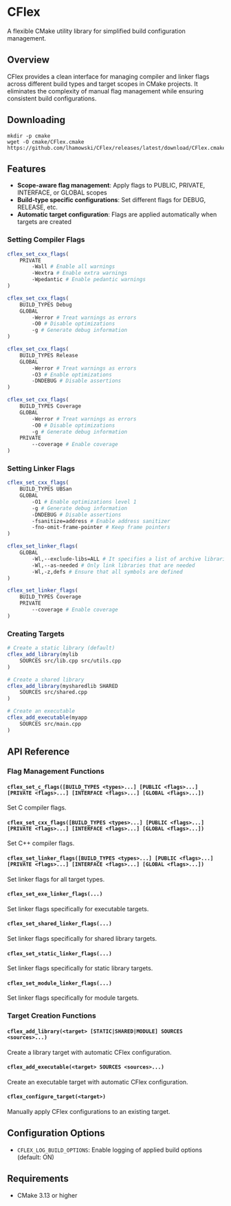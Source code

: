 # CFlex

A flexible CMake utility library for simplified build configuration management.

## Overview

CFlex provides a clean interface for managing compiler and linker flags across different build types and target scopes in CMake projects. It eliminates the complexity of manual flag management while ensuring consistent build configurations.

## Downloading

```
mkdir -p cmake
wget -O cmake/CFlex.cmake https://github.com/lhamowski/CFlex/releases/latest/download/CFlex.cmake
```

## Features

- **Scope-aware flag management**: Apply flags to PUBLIC, PRIVATE, INTERFACE, or GLOBAL scopes
- **Build-type specific configurations**: Set different flags for DEBUG, RELEASE, etc.
- **Automatic target configuration**: Flags are applied automatically when targets are created

### Setting Compiler Flags

```cmake
cflex_set_cxx_flags(
    PRIVATE 
        -Wall # Enable all warnings
        -Wextra # Enable extra warnings
        -Wpedantic # Enable pedantic warnings
)

cflex_set_cxx_flags(
    BUILD_TYPES Debug
    GLOBAL 
        -Werror # Treat warnings as errors
        -O0 # Disable optimizations
        -g # Generate debug information
)

cflex_set_cxx_flags(
    BUILD_TYPES Release
    GLOBAL
        -Werror # Treat warnings as errors
        -O3 # Enable optimizations
        -DNDEBUG # Disable assertions
)

cflex_set_cxx_flags(
    BUILD_TYPES Coverage
    GLOBAL
        -Werror # Treat warnings as errors
        -O0 # Disable optimizations
        -g # Generate debug information
    PRIVATE
        --coverage # Enable coverage
)
```

### Setting Linker Flags

```cmake
cflex_set_cxx_flags(
    BUILD_TYPES UBSan
    GLOBAL
        -O1 # Enable optimizations level 1
        -g # Generate debug information
        -DNDEBUG # Disable assertions
        -fsanitize=address # Enable address sanitizer
        -fno-omit-frame-pointer # Keep frame pointers
)

cflex_set_linker_flags(
    GLOBAL
        -Wl,--exclude-libs=ALL # It specifies a list of archive libraries from which symbols should not be automatically exported
        -Wl,--as-needed # Only link libraries that are needed
        -Wl,-z,defs # Ensure that all symbols are defined
)

cflex_set_linker_flags(
    BUILD_TYPES Coverage
    PRIVATE
        --coverage # Enable coverage
)
```

### Creating Targets

```cmake
# Create a static library (default)
cflex_add_library(mylib
    SOURCES src/lib.cpp src/utils.cpp
)

# Create a shared library
cflex_add_library(mysharedlib SHARED
    SOURCES src/shared.cpp
)

# Create an executable
cflex_add_executable(myapp
    SOURCES src/main.cpp
)
```

## API Reference

### Flag Management Functions

#### `cflex_set_c_flags([BUILD_TYPES <types>...] [PUBLIC <flags>...] [PRIVATE <flags>...] [INTERFACE <flags>...] [GLOBAL <flags>...])`
Set C compiler flags.

#### `cflex_set_cxx_flags([BUILD_TYPES <types>...] [PUBLIC <flags>...] [PRIVATE <flags>...] [INTERFACE <flags>...] [GLOBAL <flags>...])`
Set C++ compiler flags.

#### `cflex_set_linker_flags([BUILD_TYPES <types>...] [PUBLIC <flags>...] [PRIVATE <flags>...] [INTERFACE <flags>...] [GLOBAL <flags>...])`
Set linker flags for all target types.

#### `cflex_set_exe_linker_flags(...)`
Set linker flags specifically for executable targets.

#### `cflex_set_shared_linker_flags(...)`
Set linker flags specifically for shared library targets.

#### `cflex_set_static_linker_flags(...)`
Set linker flags specifically for static library targets.

#### `cflex_set_module_linker_flags(...)`
Set linker flags specifically for module targets.

### Target Creation Functions

#### `cflex_add_library(<target> [STATIC|SHARED|MODULE] SOURCES <sources>...)`
Create a library target with automatic CFlex configuration.

#### `cflex_add_executable(<target> SOURCES <sources>...)`
Create an executable target with automatic CFlex configuration.

#### `cflex_configure_target(<target>)`
Manually apply CFlex configurations to an existing target.

## Configuration Options

- `CFLEX_LOG_BUILD_OPTIONS`: Enable logging of applied build options (default: ON)

## Requirements

- CMake 3.13 or higher
